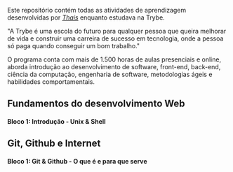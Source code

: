 Este repositório contém todas as atividades de aprendizagem desenvolvidas por _[Thais](https://www.linkedin.com/in/thaismenezesd/)_ enquanto estudava na Trybe.

"A Trybe é uma escola do futuro para qualquer pessoa que queira melhorar de vida e construir uma carreira de sucesso em tecnologia, onde a pessoa só paga quando conseguir um bom trabalho."

O programa conta com mais de 1.500 horas de aulas presenciais e online, aborda introdução ao desenvolvimento de software, front-end, back-end, ciência da computação, engenharia de software, metodologias ágeis e habilidades comportamentais.

## Fundamentos do desenvolvimento Web
#### Bloco 1: Introdução - Unix & Shell 



## Git, Github e Internet
#### Bloco 1: Git & Github - O que é e para que serve

